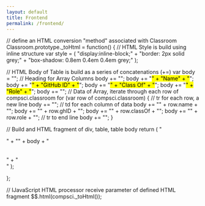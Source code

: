 ```yaml
---
layout: default
title: Frontend
permalink: /frontend/
---
```


// define an HTML conversion "method" associated with Classroom
Classroom.prototype._toHtml = function() {
  // HTML Style is build using inline structure
  var style = (
    "display:inline-block;" +
    "border: 2px solid grey;" +
    "box-shadow: 0.8em 0.4em 0.4em grey;"
  );

  // HTML Body of Table is build as a series of concatenations (+=)
  var body = "";
  // Heading for Array Columns
  body += "<tr>";
  body += "<th><mark>" + "Name" + "</mark></th>";
  body += "<th><mark>" + "GitHub ID" + "</mark></th>";
  body += "<th><mark>" + "Class Of" + "</mark></th>";
  body += "<th><mark>" + "Role" + "</mark></th>";
  body += "</tr>";
  // Data of Array, iterate through each row of compsci.classroom 
  for (var row of compsci.classroom) {
    // tr for each row, a new line
    body += "<tr>";
    // td for each column of data
    body += "<td>" + row.name + "</td>";
    body += "<td>" + row.ghID + "</td>";
    body += "<td>" + row.classOf + "</td>";
    body += "<td>" + row.role + "</td>";
    // tr to end line
    body += "<tr>";
  }

   // Build and HTML fragment of div, table, table body
  return (
    "<div style='" + style + "'>" +
      "<table>" +
        body +
      "</table>" +
    "</div>"
  );

};

// IJavaScript HTML processor receive parameter of defined HTML fragment
$$.html(compsci._toHtml());